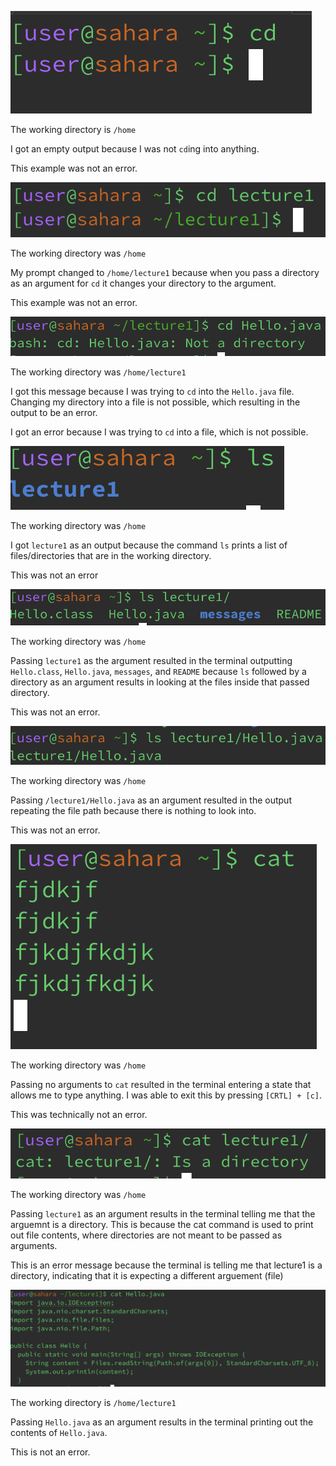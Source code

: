 ![Image](cd-no-command.png)

The working directory is `/home`

I got an empty output because I was not `cd`ing into anything.

This example was not an error.

![Image](cd-directory-argument.png)

The working directory was `/home`

My prompt changed to `/home/lecture1` because when you pass a directory as an argument for `cd` it changes your directory to the argument.

This example was not an error. 

![Image](cd-file-argument.png)

The working directory was `/home/lecture1`

I got this message because I was trying to `cd` into the `Hello.java` file. Changing my directory into a file is not possible, which resulting in the output to be an error.

I got an error because I was trying to `cd` into a file, which is not possible.

![Image](ls-no-argument.png)

The working directory was `/home`

I got `lecture1` as an output because the command `ls` prints a list of files/directories that are in the working directory.

This was not an error

![Image](ls-directory-argument.png)

The working directory was `/home`

Passing `lecture1` as the argument resulted in the terminal outputting `Hello.class`, `Hello.java`, `messages`, and `README` because `ls` followed by a directory as an argument results in looking at the files inside that passed directory.

This was not an error.

![Image](ls-file-argument.png)

The working directory was `/home`

Passing `/lecture1/Hello.java` as an argument resulted in the output repeating the file path because there is nothing to look into.

This was not an error.

![Image](cat-no-argument.png)

The working directory was `/home`

Passing no arguments to `cat` resulted in the terminal entering a state that allows me to type anything. I was able to exit this by pressing `[CRTL] + [c]`. 

This was technically not an error.

![Image](cat-directory-argument.png)

The working directory was `/home`

Passing `lecture1` as an argument results in the terminal telling me that the arguemnt is a directory. This is because the cat command is used to print out file contents, where directories are not meant to be passed as arguments.

This is an error message because the terminal is telling me that lecture1 is a directory, indicating that it is expecting a different arguement (file)

![Image](cat-file-argument.png)

The working directory is `/home/lecture1`

Passing `Hello.java` as an argument results in the terminal printing out the contents of `Hello.java`.

This is not an error.
